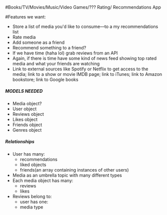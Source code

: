 #Books/TV/Movies/Music/Video Games/??? Rating/ Recommendations App

#Features we want:
+ Store a list of media you'd like to consume––to a my recommendations list
+ Rate media
+ Add someone as a friend
+ Recommend something to a friend?
+ If we have time (haha lol) grab reviews from an API
+ Again, if there is time have some kind of news feed showing top rated media and what your friends are watching
+ Link to external sources like Spotify or Netflix to get access to the media; link to a show or movie IMDB page; link to iTunes; link to Amazon bookstore; link to Google books


##### MODELS NEEDED
+ Media object?
+ User object
+ Reviews object
+ Likes object
+ Friends object
+ Genres object


##### Relationships
+ User has many:
  * recommendations
  * liked objects
  * friends(an array containing instances of other users)
+ Media as an umbrella topic with many different types
+ Each media object has many:
  * reviews
  * likes
+ Reviews
  belong to:
    * user
  has one:
    * media type





















#
